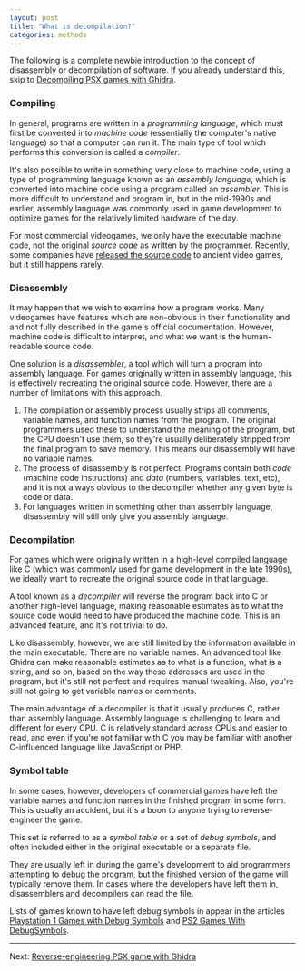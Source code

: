 ```yaml
---
layout: post
title: "What is decompilation?"
categories: methods
---
```


The following is a complete newbie introduction to the concept of disassembly or
decompilation of software. If you already understand this, skip to
[Decompiling PSX games with Ghidra](decompiling-psx-games.html).

### Compiling

In general, programs are written in a _programming language_, which must first
be converted into _machine code_ (essentially the computer's native language) so
that a computer can run it. The main type of tool which performs this conversion
is called a _compiler_.

It's also possible to write in something very close to machine code, using a
type of programming language known as an _assembly language_, which is converted
into machine code using a program called an _assembler_. This is more difficult
to understand and program in, but in the mid-1990s and earlier, assembly
language was commonly used in game development to optimize games for the
relatively limited hardware of the day.

For most commercial videogames, we only have the executable machine code, not
the original _source code_ as written by the programmer. Recently, some
companies have
[released the source code](https://en.wikipedia.org/wiki/List_of_commercial_video_games_with_later_released_source_code)
to ancient video games, but it still happens rarely.

### Disassembly

It may happen that we wish to examine how a program works. Many videogames have
features which are non-obvious in their functionality and and not fully
described in the game's official documentation. However, machine code is
difficult to interpret, and what we want is the human-readable source code.

One solution is a _disassembler_, a tool which will turn a program into assembly
language. For games originally written in assembly language, this is effectively
recreating the original source code. However, there are a number of limitations
with this approach.

1. The compilation or assembly process usually strips all comments, variable
names, and function names from the program. The original programmers used these
to understand the meaning of the program, but the CPU doesn't use them, so
they're usually deliberately stripped from the final program to save memory.
This means our disassembly will have no variable names.
2. The process of disassembly is not perfect. Programs contain both _code_
(machine code instructions) and _data_ (numbers, variables, text, etc), and it
is not always obvious to the decompiler whether any given byte is code or data.
3. For languages written in something other than assembly language, disassembly
will still only give you assembly language.

### Decompilation

For games which were originally written in a high-level compiled language like C
(which was commonly used for game development in the late 1990s), we ideally
want to recreate the original source code in that language.

A tool known as a _decompiler_ will reverse the program back into C or another
high-level language, making reasonable estimates as to what the source code
would need to have produced the machine code. This is an advanced feature, and
it's not trivial to do.

Like disassembly, however, we are still limited by the information available in
the main executable. There are no variable names. An advanced tool like Ghidra
can make reasonable estimates as to what is a function, what is a string, and so
on, based on the way these addresses are used in the program, but it's still not
perfect and requires manual tweaking. Also, you're still not going to get
variable names or comments.

The main advantage of a decompiler is that it usually produces C, rather than
assembly language. Assembly language is challenging to learn and different for
every CPU. C is relatively standard across CPUs and easier to read, and even if
you're not familiar with C you may be familiar with another C-influenced
language like JavaScript or PHP.

### Symbol table

In some cases, however, developers of commercial games have left the variable
names and function names in the finished program in some form. This is usually
an accident, but it's a boon to anyone trying to reverse-engineer the game.

This set is referred to as a _symbol table_ or a set of _debug symbols_, and
often included either in the original executable or a separate file.

They are usually left in during the game's development to aid programmers
attempting to debug the program, but the finished version of the game will
typically remove them. In cases where the developers have left them in,
disassemblers and decompilers can read the file.

Lists of games known to have left debug symbols in appear in the articles
[Playstation 1 Games with Debug Symbols](https://www.retroreversing.com/ps1-debug-symbols)
and
[PS2 Games With DebugSymbols](https://tcrf.net/User:Kojin/PS2_Games_With_Debug_Symbols).

---

Next: [Reverse-engineering PSX game with Ghidra](decompiling-psx-games.html)
